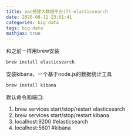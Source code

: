 ```yaml
---
title: mac搭建大数据平台(7)-elasticsearch
date: 2020-08-11 23:01:41
categories: big data
tags: big data
mathjax: true
---
```

和之前一样用brew安装
```bash
brew install elasticsearch
```
安装kibana，一个基于node.js的数据统计工具
```bash
brew install kibana
```

默认命令和端口:
1. brew services start/stop/restart elasticsearch
2. brew services start/stop/restart kibana
3. localhost:9200 #elasticsearch
4. localhost:5601 #kibana